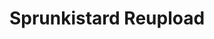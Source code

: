 ---
slug: sprunkistard-reupload
title: Sprunkistard Reupload
description: "Sprunkistard Reupload is an exciting online game. Play for free directly in your browser!"
icon: /images/popular_mods/Sprunkistard Reupload.png
url: https://wowtbc.net/sprunkin/sprunkstard-reupload/index.html
previewImage: /images/popular_mods/Sprunkistard Reupload.png
type: popular mods

# SEO配置
seo:
  title: "Sprunkistard Reupload - Play Free Online Game | Fun Browser Games"
  description: "Sprunkistard Reupload - Play this fun online game for free in your browser. No download required!"
  ogImage: "/images/popular_mods/Sprunkistard Reupload.png"
  keywords: "sprunkistard-reupload, online game, browser game, free game, popular mods game, play online"

videoUrls:
  - https://www.youtube.com/embed/example1
  - https://www.youtube.com/embed/example2

whyPlay:
  title: "Why Play Sprunkistard Reupload?"
  items:
    - "Immersive Gameplay: Sprunkistard Reupload offers an engaging and immersive gaming experience that will keep you entertained for hours"
    - "Challenging Levels: Test your skills with increasingly difficult challenges and obstacles"
    - "Beautiful Graphics: Enjoy stunning visuals and smooth animations that bring the game world to life"
    - "Regular Updates: New content and features are added regularly to keep the game fresh and exciting"
    - "Free to Play: Experience all the fun without spending a penny"
    - "Community Features: Connect with other players, share strategies, and compete for high scores"
    - "Cross-Platform: Play on any device with a web browser, no downloads required"

features:
  title: "Key Features of Sprunkistard Reupload"
  image: "/images/popular_mods/Sprunkistard Reupload.png"
  items:
    - "Intuitive Controls: Easy to learn controls make Sprunkistard Reupload accessible for players of all skill levels"
    - "Multiple Game Modes: Enjoy various gameplay options that provide different challenges and experiences"
    - "Character Customization: Personalize your gaming experience with unique characters and items"
    - "Achievement System: Complete special tasks to earn rewards and recognition"
    - "Leaderboards: Compete with players worldwide and see who can achieve the highest scores"

characteristics:
  title: "Game Characteristics"
  image: "/images/popular_mods/Sprunkistard Reupload.png"
  items:
    - "Genre: Popular mods game with elements of strategy and skill"
    - "Difficulty: Suitable for both casual gamers and those seeking a challenge"
    - "Play Time: Quick sessions or extended gameplay, depending on your preference"
    - "Art Style: Vibrant and engaging visuals that enhance the gaming experience"
    - "Sound Design: Immersive audio that complements the gameplay perfectly"

info: "Sprunkistard Reupload is an exciting online game that offers players a unique and engaging gaming experience. With its intuitive controls, stunning visuals, and challenging gameplay, Sprunkistard Reupload provides hours of entertainment for players of all ages and skill levels. Whether you're looking for a quick gaming session during a break or an extended play session, Sprunkistard Reupload delivers an immersive experience that will keep you coming back for more. The game features multiple levels of increasing difficulty, ensuring that players are constantly challenged as they progress. With regular updates adding new content and features, Sprunkistard Reupload remains fresh and exciting, providing endless entertainment options for its growing community of players."

howToPlayIntro: "Welcome to Sprunkistard Reupload! This guide will walk you through the basics and help you master the game. Whether you're a beginner or looking to improve your skills, these tips and instructions will enhance your gaming experience."

howToPlaySteps:
  - title: "Getting Started"
    description: "Begin your Sprunkistard Reupload adventure by familiarizing yourself with the controls. Use your keyboard or mouse to navigate through the game interface. The tutorial will guide you through the basic mechanics and help you understand the objectives."
  - title: "Understanding the Objectives"
    description: "In Sprunkistard Reupload, your main goal is to progress through levels by completing specific objectives. Each level presents unique challenges that require different strategies and approaches."
  - title: "Mastering the Controls"
    description: "Practice using the controls to improve your precision and reaction time. Sprunkistard Reupload requires quick reflexes and strategic thinking to overcome obstacles and defeat opponents."
  - title: "Utilizing Power-ups"
    description: "Collect power-ups throughout the game to enhance your abilities and overcome difficult challenges. Each power-up offers unique advantages that can be crucial for success."
  - title: "Developing Strategies"
    description: "As you progress in Sprunkistard Reupload, develop effective strategies for different scenarios. Analyze patterns, anticipate challenges, and adapt your approach to maximize your performance."

faq:
  title: "Frequently Asked Questions about Sprunkistard Reupload"
  items:
    - question: "Is Sprunkistard Reupload free to play?"
      answer: "Yes, Sprunkistard Reupload is completely free to play directly in your web browser. No downloads or purchases are required to enjoy the full game experience."
    - question: "Can I play Sprunkistard Reupload on mobile devices?"
      answer: "Yes, Sprunkistard Reupload is optimized for both desktop and mobile play. You can enjoy the game on any device with a web browser and internet connection."
    - question: "Are there any in-game purchases?"
      answer: "While Sprunkistard Reupload is free to play, there may be optional in-game purchases available for cosmetic items or additional features that don't affect core gameplay."
    - question: "How often is Sprunkistard Reupload updated?"
      answer: "The developers regularly update Sprunkistard Reupload with new content, features, and improvements based on player feedback and game performance."
    - question: "Can I play Sprunkistard Reupload offline?"
      answer: "Currently, Sprunkistard Reupload requires an internet connection to play as it's a browser-based online game."
    - question: "Is Sprunkistard Reupload suitable for children?"
      answer: "Yes, Sprunkistard Reupload is designed to be family-friendly and suitable for players of all ages."
    - question: "How do I report bugs or issues?"
      answer: "If you encounter any problems while playing Sprunkistard Reupload, you can report them through the game's support page or contact the developers directly through their website."
    - question: "Still Have Questions?"
      answer: "If you have additional questions about Sprunkistard Reupload that aren't covered in this FAQ, please visit our support center or contact our customer service team for assistance."
---